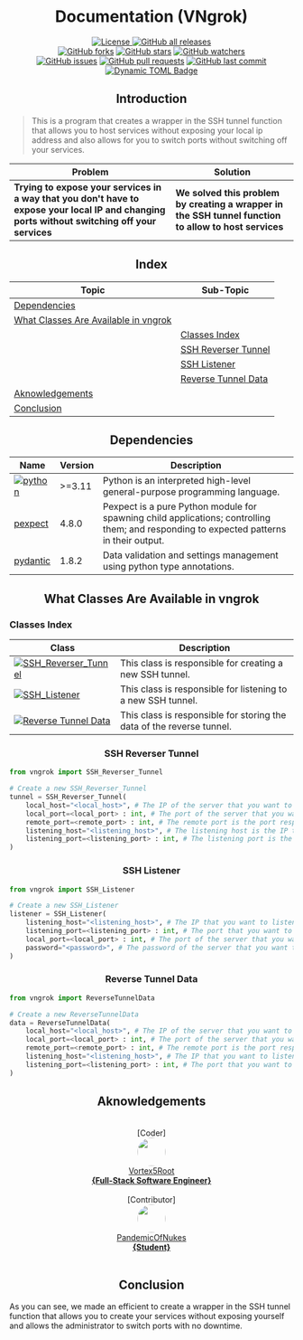 <h1 align="center"> Documentation (VNgrok) </h1>
<p align="center">
    <a href="https://github.com/Vortex5Root/VNgrok/blob/master/LICENSE"><img src="https://img.shields.io/github/license/Vortex5Root/VNgrok.svg" alt="License">
    <a href="https://github.com/Vortex5Root/VNgrok/releases"><img src="https://img.shields.io/github/downloads/Vortex5Root/VNgrok/total.svg" alt="GitHub all releases"></a><br>
    <a href="https://github.com/Vortex5Root/VNgrok/network"><img src="https://img.shields.io/github/forks/Vortex5Root/VNgrok.svg" alt="GitHub forks"></a>
    <a href="https://github.com/Vortex5Root/VNgrok/stargazers"><img src="https://img.shields.io/github/stars/Vortex5Root/VNgrok.svg" alt="GitHub stars"></a>
    <a href="https://github.com/Vortex5Root/VNgrok/watchers"><img src="https://img.shields.io/github/watchers/Vortex5Root/VNgrok.svg" alt="GitHub watchers"></a><br>
    <a href="https://github.com/Vortex5Root/VNgrok/issues"><img src="https://img.shields.io/github/issues/Vortex5Root/VNgrok.svg" alt="GitHub issues"></a>
    <a href="https://github.com/Vortex5Root/VNgrok/pulls"><img src="https://img.shields.io/github/issues-pr/Vortex5Root/VNgrok.svg" alt="GitHub pull requests"></a>
    <a href="https://github.com/Vortex5Root/VNgrok/commits/master"><img src="https://img.shields.io/github/last-commit/Vortex5Root/VNgrok.svg" alt="GitHub last commit"></a><br>
    <a href="https://github.com/Vortex5Root/VNgrok/releases"><img alt="Dynamic TOML Badge" src="https://img.shields.io/badge/dynamic/toml?url=https%3A%2F%2Fraw.githubusercontent.com%2FVortex5Root%2FVNgrok%2Fmain%2Fpyproject.toml&query=%24.tool.poetry.version&logo=data%3Aimage%2Fpng%3Bbase64%2CiVBORw0KGgoAAAANSUhEUgAAAA4AAAAOCAMAAAAolt3jAAAAtFBMVEVHcEyWYTihdkuXYzrBjlqhbkHepWuzglG8hFGWYjmzglHepmz3z5iygVCWYjmWYjmxgVDsvorMlmDepmybaD2oe02ufU2leUzdpWqzglGfdUrgqnH616j%2F4LKWYjmvf1C3hVPepmyWYjmWZDuWYjmzglGWYjmwfk7fp22aZjz93a7VoGmpfFKdbEe4hlTFkFzwxZH30aDpuYO%2BnICUbUbGkl3jrnbjr3eSYjuuiWzNq4fjvI5PAatoAAAAJXRSTlMA4v34FBH4Jwwn4l8IXFG6%2FrWcv2PCZqdJxeX291Ci4uVQ5eQoZPLoqAAAAIxJREFUCNdFzscCgjAQBNA1JIAGVMDeW0iEAPb6%2F%2F9lCuqc9s1eBkDHpxTDN8E8mroJ9S1G0Sw7noSbrAMAHLvidshMERPwVlUuxF0Vb7ltgtdi5VUV%2BetcNAwZKyv%2BeP7J%2BD6VRaq5rKmiOUGoW3OzAzxEF2npLIgaGPbN1%2Bm07S4SjvkPOnjQI%2Bb4AGCaEYNClUKKAAAAAElFTkSuQmCC&label=Package%20Version"></a>
</p>

<h2 align="center">Introduction</h2>

> This is a program that creates a wrapper in the SSH tunnel function that allows you to host services without exposing your local ip address and also allows for you to switch ports without switching off your services.

| Problem | Solution |
| --- | --- |
| **Trying to expose your services in a way that you don't have to expose your local IP and changing ports without switching off your services** | **We solved this problem by creating a wrapper in the SSH tunnel function to allow to host services** |

<h2 align="center"> Index </h2>

| Topic | Sub-Topic |
| --- | --- |
| [Dependencies](#dependencies) | |
| [What Classes Are Available in vngrok](#what-classes-are-available-in-vngrok) | |
| | [Classes Index](#classes-index) |
| | [SSH Reverser Tunnel](#ssh-reverser-tunnel) |
| | [SSH Listener](#ssh-listener) |
| | [Reverse Tunnel Data](#reverse-tunnel-data) |
| [Aknowledgements](#aknowledgements) | |
| [Conclusion](#conclusion) | |

<h2 align="center">Dependencies</h2>

| Name | Version | Description |
| --- | --- | --- |
| [![python](https://img.shields.io/badge/Python-3776AB?style=for-the-badge&logo=python&logoColor=ffdd54)](https://www.python.org/) | >=3.11 | Python is an interpreted high-level general-purpose programming language. |
| [pexpect](https://pexpect.readthedocs.io/en/stable/) | 4.8.0 | Pexpect is a pure Python module for spawning child applications; controlling them; and responding to expected patterns in their output. |
| [pydantic](https://pydantic-docs.helpmanual.io/) | 1.8.2 | Data validation and settings management using python type annotations. |

<h2 align="center">What Classes Are Available in vngrok</h2>

<h3>Classes Index</h3>

| Class | Description |
| --- | --- |
| [![SSH_Reverser_Tunnel](https://img.shields.io/badge/SSH_Reverser_Tunnel-3776AB?style=for-the-badge&logo=python&logoColor=ffdd54)](#ssh-reverser-tunnel) | This class is responsible for creating a new SSH tunnel. |
| [![SSH_Listener](https://img.shields.io/badge/SSH_Listener-3776AB?style=for-the-badge&logo=python&logoColor=ffdd54)](#ssh-listener) | This class is responsible for listening to a new SSH tunnel. |
| [![Reverse Tunnel Data](https://img.shields.io/badge/ReverseTunnelData-3776AB?style=for-the-badge&logo=python&logoColor=ffdd54)](#reverse-tunnel-data) | This class is responsible for storing the data of the reverse tunnel. |

<h3 align="center">SSH Reverser Tunnel</h3>

```python
from vngrok import SSH_Reverser_Tunnel

# Create a new SSH_Reverser_Tunnel
tunnel = SSH_Reverser_Tunnel(
    local_host="<local_host>", # The IP of the server that you want to expose to the internet.
    local_port=<local_port> : int, # The port of the server that you want to expose to the internet.
    remote_port=<remote_port> : int, # The remote port is the port responsible to host your server locally on the remote host.
    listening_host="<listening_host>", # The listening host is the IP that you want to listen to receive connections.
    listening_port=<listening_port> : int, # The listening port is the port that you want to receive connections.
)
```

<h3 align="center">SSH Listener</h3>

```python
from vngrok import SSH_Listener

# Create a new SSH_Listener
listener = SSH_Listener(
    listening_host="<listening_host>", # The IP that you want to listen to receive connections.
    listening_port=<listening_port> : int, # The port that you want to receive connections.
    local_port=<local_port> : int, # The port of the server that you want to expose to the internet.
    password="<password>", # The password of the server that you want to expose to the internet.
)
```

<h3 align="center">Reverse Tunnel Data</h3>

```python
from vngrok import ReverseTunnelData

# Create a new ReverseTunnelData
data = ReverseTunnelData(
    local_host="<local_host>", # The IP of the server that you want to expose to the internet.
    local_port=<local_port> : int, # The port of the server that you want to expose to the internet.
    remote_port=<remote_port> : int, # The remote port is the port responsible to host your server locally on the remote host.
    listening_host="<listening_host>", # The IP that you want to listen to receive connections.
    listening_port=<listening_port> : int, # The port that you want to receive connections.
)
```

<h2 align="center">Aknowledgements</h2>

<p align="center">
    <br>[Coder]<br>
    <a href="https://github.com/Vortex5Root"><img src=https://avatars.githubusercontent.com/u/102427260?s=200&v=4 width=50 style="border-radius: 50%;"><br>Vortex5Root <br><b>        {Full-Stack Software Engineer}</b></a><br>
    <br>[Contributor]<br>
    <a href="https://github.com/PandemicOfNukes"><img src=https://avatars.githubusercontent.com/u/59929476?s=200&v=4 width=50 style="border-radius: 50%;"><br>PandemicOfNukes <br><b>        {Student}</b></a><br><br>
</p>

<h2 align="center">Conclusion</h2>
As you can see, we made an efficient to create a wrapper in the SSH tunnel function that allows you to create your services without exposing yourself and allows the administrator to switch ports with no downtime.
